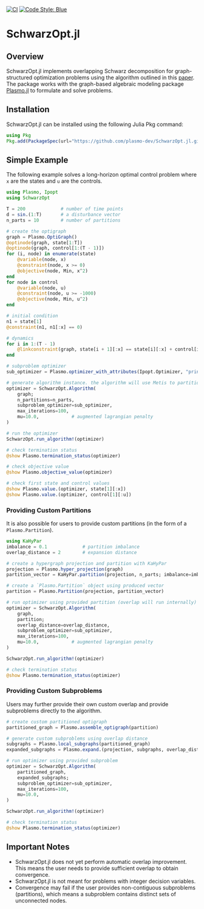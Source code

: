[![CI](https://github.com/zavalab/SchwarzOpt.jl/workflows/CI/badge.svg)](https://github.com/plasmo-dev/SchwarzOpt.jl/actions)
[![Code Style: Blue](https://img.shields.io/badge/code%20style-blue-4495d1.svg)](https://github.com/invenia/BlueStyle)

# SchwarzOpt.jl

## Overview
SchwarzOpt.jl implements overlapping Schwarz decomposition for graph-structured optimization problems using the algorithm outlined in this [paper](https://arxiv.org/abs/1810.00491).  
The package works with the graph-based algebraic modeling package [Plasmo.jl](https://github.com/plasmo-dev/Plasmo.jl) to formulate and solve problems.

## Installation
SchwarzOpt.jl can be installed using the following Julia Pkg command:

```julia
using Pkg
Pkg.add(PackageSpec(url="https://github.com/plasmo-dev/SchwarzOpt.jl.git"))
```

## Simple Example
The following example solves a long-horizon optimal control problem where `x` are the states and `u` are the controls.

```julia
using Plasmo, Ipopt
using SchwarzOpt

T = 200             # number of time points
d = sin.(1:T)       # a disturbance vector
n_parts = 10        # number of partitions

# create the optigraph
graph = Plasmo.OptiGraph()
@optinode(graph, state[1:T])
@optinode(graph, control[1:(T - 1)])
for (i, node) in enumerate(state)
    @variable(node, x)
    @constraint(node, x >= 0)
    @objective(node, Min, x^2)
end
for node in control
    @variable(node, u)
    @constraint(node, u >= -1000)
    @objective(node, Min, u^2)
end

# initial condition
n1 = state[1]
@constraint(n1, n1[:x] == 0)

# dynamics
for i in 1:(T - 1)
    @linkconstraint(graph, state[i + 1][:x] == state[i][:x] + control[i][:u] + d[i])
end

# subproblem optimizer
sub_optimizer = Plasmo.optimizer_with_attributes(Ipopt.Optimizer, "print_level" => 0)

# generate algorithm instance. the algorithm will use Metis to partition internally.
optimizer = SchwarzOpt.Algorithm(
    graph;
    n_partitions=n_parts,
    subproblem_optimizer=sub_optimizer,
    max_iterations=100,
    mu=10.0,            # augmented lagrangian penalty
)

# run the optimizer
SchwarzOpt.run_algorithm!(optimizer)

# check termination status
@show Plasmo.termination_status(optimizer)

# check objective value
@show Plasmo.objective_value(optimizer)

# check first state and control values
@show Plasmo.value.(optimizer, state[1][:x])
@show Plasmo.value.(optimizer, control[1][:u])
```

### Providing Custom Partitions
It is also possible for users to provide custom partitions (in the form of a `Plasmo.Partition`). 

```julia
using KaHyPar
imbalance = 0.1             # partition imbalance
overlap_distance = 2        # expansion distance

# create a hypergraph projection and partition with KaHyPar
projection = Plasmo.hyper_projection(graph)
partition_vector = KaHyPar.partition(projection, n_parts; imbalance=imbalance, configuration=:edge_cut)

# create a `Plasmo.Partition` object using produced vector
partition = Plasmo.Partition(projection, partition_vector)

# run optimizer using provided partition (overlap will run internally)
optimizer = SchwarzOpt.Algorithm(
    graph,
    partition;
    overlap_distance=overlap_distance,
    subproblem_optimizer=sub_optimizer,
    max_iterations=100,
    mu=10.0,            # augmented lagrangian penalty
)

SchwarzOpt.run_algorithm!(optimizer)

# check termination status
@show Plasmo.termination_status(optimizer)
```

### Providing Custom Subproblems
Users may further provide their own custom overlap and provide  subproblems directly to the algorithm.

```julia
# create custom partitioned optigraph
partitioned_graph = Plasmo.assemble_optigraph(partition)

# generate custom subproblems using overlap distance
subgraphs = Plasmo.local_subgraphs(partitioned_graph)
expanded_subgraphs = Plasmo.expand.(projection, subgraphs, overlap_distance)

# run optimizer using provided subproblem
optimizer = SchwarzOpt.Algorithm(
    partitioned_graph,
    expanded_subgraphs;
    subproblem_optimizer=sub_optimizer,
    max_iterations=100,
    mu=10.0,
)

SchwarzOpt.run_algorithm!(optimizer)

# check termination status
@show Plasmo.termination_status(optimizer)
```

## Important Notes
- SchwarzOpt.jl does not yet perform automatic overlap improvement. This means the user needs to provide sufficient overlap to obtain convergence.
- SchwarzOpt.jl is not meant for problems with integer decision variables.
- Convergence may fail if the user provides non-contiguous subproblems (partitions), which means a subproblem contains distinct sets of unconnected nodes.
